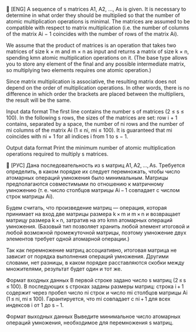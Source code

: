 🔸 [ENG] A sequence of s matrices A1, A2, ..., As is given. It is necessary to determine in what order they should be multiplied so that the number of atomic multiplication operations is minimal. The matrices are assumed to be compatible with respect to matrix multiplication (i.e. the number of columns of the matrix Ai − 1 coincides with the number of rows of the matrix Ai).

We assume that the product of matrices is an operation that takes two matrices of size k × m and m × n as input and returns a matrix of size k × n, spending kmn atomic multiplication operations on it. (The base type allows you to store any element of the final and any possible intermediate matrix, so multiplying two elements requires one atomic operation.)

Since matrix multiplication is associative, the resulting matrix does not depend on the order of multiplication operations. In other words, there is no difference in which order the brackets are placed between the multipliers, the result will be the same.

Input data format
The first line contains the number s of matrices (2 ≤ s ≤ 100). In the following s rows, the sizes of the matrices are set: row i + 1 contains, separated by a space, the number of ni rows and the number of mi columns of the matrix Ai (1 ≤ ni, mi ≤ 100). It is guaranteed that mi coincides with ni + 1 for all indices i from 1 to s − 1.

Output data format
Print the minimum number of atomic multiplication operations required to multiply s matrices.

🔸 [РУС] Дана последовательность из s матриц A1, A2, …, As. Требуется определить, в каком порядке их следует перемножать, чтобы число атомарных операций умножения было минимальным. Матрицы предполагаются совместимыми по отношению к матричному умножению (т. е. число столбцов матрицы Ai − 1 совпадает с числом строк матрицы Ai).

Будем считать, что произведение матриц — операция, которая принимает на вход две матрицы размера k × m и m × n и возвращает матрицу размера k × n, затратив на это kmn атомарных операций умножения. (Базовый тип позволяет хранить любой элемент итоговой и любой возможной промежуточной матрицы, поэтому умножение двух элементов требует одной атомарной операции.)

Так как перемножение матриц ассоциативно, итоговая матрица не зависит от порядка выполнения операций умножения. Другими словами, нет разницы, в каком порядке расставляются скобки между множителями, результат будет один и тот же.

Формат входных данных
В первой строке задано число s матриц (2 ≤ s ≤ 100). В последующих s строках заданы размеры матриц: строка i + 1 содержит через пробел число ni строк и число mi столбцов матрицы Ai (1 ≤ ni, mi ≤ 100). Гарантируется, что mi совпадает с ni + 1 для всех индексов i от 1 до s − 1.

Формат выходных данных
Выведите минимальное число атомарных операций умножения, необходимое для перемножения s матриц.
